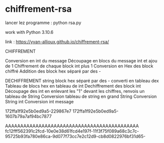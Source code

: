 # chiffrement-rsa

lancer lez programme : python rsa.py

work with Python 3.10.6

link : https://yvan-allioux.github.io/chiffrement-rsa/

CHIFFREMENT

Conversion en int du message
Découpage en blocs du message int et ajou de 1
Chiffrement de chaque block int plus 1
Conversion en Hex des block chiffré
Addition des block hex séparé par des -

DECHIFFREMENT
string block hex séparé par des - converti en tableau dex
Tableau de blocs hex en tableau de int
Dechiffrement des block int
Découpage des int en enlevant les "1" devant les chiffres, renvois un tableau de String
Conversion tableau de string en grand String
Conversion String int
Conversion int message






172ffa1f92e5b0ed9a5-229867e7
172ffa1f92e5b0ed9a5-1607b79a7af94bc7877

                     
AAAAAAAAAAAAAAAAAAAAAAAAAAAAAAAAAAAAAAAAAAAA
fc12fff562391c2fcd-10e0e38d61fcd4e197f-11f3f75f089a68c3c7c-95725b93fa780e86ca-9d077f73cc7e2c12d9-cb8d0822976bf31d65-
